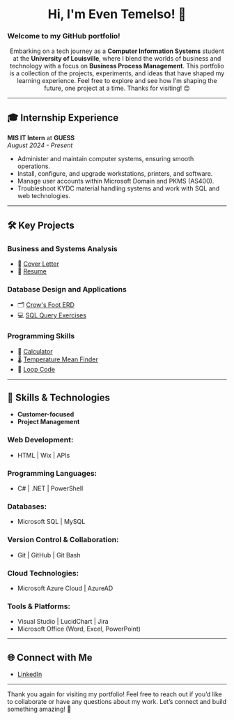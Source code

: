 <div align="center">
  <h1> Hi, I'm Even Temelso! 👋</h1>
</div>



### **Welcome to my GitHub portfolio!**

<p align="center">
  Embarking on a tech journey as a <strong>Computer Information Systems</strong> student at the <strong>University of Louisville</strong>, where I blend the worlds of business and technology with a focus on <strong>Business Process Management</strong>.  
  This portfolio is a collection of the projects, experiments, and ideas that have shaped my learning experience.  
  Feel free to explore and see how I’m shaping the future, one project at a time. Thanks for visiting! 😊
</p>



---

## 🎓 **Internship Experience**
**MIS IT Intern** at **GUESS**  
*August 2024 - Present*  
- Administer and maintain computer systems, ensuring smooth operations.  
- Install, configure, and upgrade workstations, printers, and software.  
- Manage user accounts within Microsoft Domain and PKMS (AS400).  
- Troubleshoot KYDC material handling systems and work with SQL and web technologies.

---

## 🛠️ **Key Projects**

### **Business and Systems Analysis**
- 📄 [Cover Letter](#)
- 📄 [Resume](#)

### **Database Design and Applications**
- 🗂️ [Crow's Foot ERD](#)
- 💻 [SQL Query Exercises](#)

### **Programming Skills**
- 🔢 [Calculator](#)
- 🌡️ [Temperature Mean Finder](#)
- 🔁 [Loop Code](#)

---

## 🔧 **Skills & Technologies**
- **Customer-focused**  
- **Project Management**

### **Web Development:**
- HTML | Wix | APIs

### **Programming Languages:**
- C# | .NET | PowerShell

### **Databases:**
- Microsoft SQL | MySQL

### **Version Control & Collaboration:**
- Git | GitHub | Git Bash

### **Cloud Technologies:**
- Microsoft Azure Cloud | AzureAD

### **Tools & Platforms:**
- Visual Studio | LucidChart | Jira  
- Microsoft Office (Word, Excel, PowerPoint)

---

## 🌐 **Connect with Me**
- [LinkedIn](www.linkedin.com/in/even-temelso-5b0346252)

---

Thank you again for visiting my portfolio! Feel free to reach out if you’d like to collaborate or have any questions about my work. Let’s connect and build something amazing! 🚀

